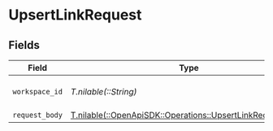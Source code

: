 # UpsertLinkRequest


## Fields

| Field                                                                                                          | Type                                                                                                           | Required                                                                                                       | Description                                                                                                    |
| -------------------------------------------------------------------------------------------------------------- | -------------------------------------------------------------------------------------------------------------- | -------------------------------------------------------------------------------------------------------------- | -------------------------------------------------------------------------------------------------------------- |
| `workspace_id`                                                                                                 | *T.nilable(::String)*                                                                                          | :heavy_minus_sign:                                                                                             | The ID of the workspace.                                                                                       |
| `request_body`                                                                                                 | [T.nilable(::OpenApiSDK::Operations::UpsertLinkRequestBody)](../../models/operations/upsertlinkrequestbody.md) | :heavy_minus_sign:                                                                                             | N/A                                                                                                            |